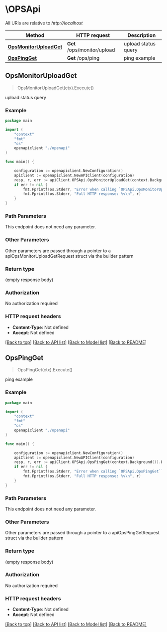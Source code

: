 # \OPSApi

All URIs are relative to *http://localhost*

Method | HTTP request | Description
------------- | ------------- | -------------
[**OpsMonitorUploadGet**](OPSApi.md#OpsMonitorUploadGet) | **Get** /ops/monitor/upload | upload status query
[**OpsPingGet**](OPSApi.md#OpsPingGet) | **Get** /ops/ping | ping example



## OpsMonitorUploadGet

> OpsMonitorUploadGet(ctx).Execute()

upload status query

### Example

```go
package main

import (
    "context"
    "fmt"
    "os"
    openapiclient "./openapi"
)

func main() {

    configuration := openapiclient.NewConfiguration()
    apiClient := openapiclient.NewAPIClient(configuration)
    resp, r, err := apiClient.OPSApi.OpsMonitorUploadGet(context.Background()).Execute()
    if err != nil {
        fmt.Fprintf(os.Stderr, "Error when calling `OPSApi.OpsMonitorUploadGet``: %v\n", err)
        fmt.Fprintf(os.Stderr, "Full HTTP response: %v\n", r)
    }
}
```

### Path Parameters

This endpoint does not need any parameter.

### Other Parameters

Other parameters are passed through a pointer to a apiOpsMonitorUploadGetRequest struct via the builder pattern


### Return type

 (empty response body)

### Authorization

No authorization required

### HTTP request headers

- **Content-Type**: Not defined
- **Accept**: Not defined

[[Back to top]](#) [[Back to API list]](../README.md#documentation-for-api-endpoints)
[[Back to Model list]](../README.md#documentation-for-models)
[[Back to README]](../README.md)


## OpsPingGet

> OpsPingGet(ctx).Execute()

ping example

### Example

```go
package main

import (
    "context"
    "fmt"
    "os"
    openapiclient "./openapi"
)

func main() {

    configuration := openapiclient.NewConfiguration()
    apiClient := openapiclient.NewAPIClient(configuration)
    resp, r, err := apiClient.OPSApi.OpsPingGet(context.Background()).Execute()
    if err != nil {
        fmt.Fprintf(os.Stderr, "Error when calling `OPSApi.OpsPingGet``: %v\n", err)
        fmt.Fprintf(os.Stderr, "Full HTTP response: %v\n", r)
    }
}
```

### Path Parameters

This endpoint does not need any parameter.

### Other Parameters

Other parameters are passed through a pointer to a apiOpsPingGetRequest struct via the builder pattern


### Return type

 (empty response body)

### Authorization

No authorization required

### HTTP request headers

- **Content-Type**: Not defined
- **Accept**: Not defined

[[Back to top]](#) [[Back to API list]](../README.md#documentation-for-api-endpoints)
[[Back to Model list]](../README.md#documentation-for-models)
[[Back to README]](../README.md)

